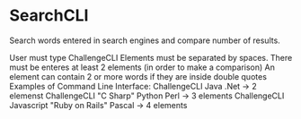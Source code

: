 # SearchCLI
Search words entered in search engines and compare number of results.

User must type ChallengeCLI <list of queries to search>
Elements must be separated by spaces.
There must be enteres at least 2 elements (in order to make a comparison)
An element can contain 2 or more words if they are inside double quotes
Examples of Command Line Interface:
  ChallengeCLI Java .Net     -> 2 elemenst
  ChallengeCLI "C Sharp" Python Perl    -> 3 elements
  ChallengeCLI Javascript "Ruby on Rails" Pascal   -> 4 elements
  
  
  
